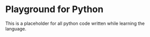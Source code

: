 # Playground for Python 

This is a placeholder for all python code written while learning the language.
